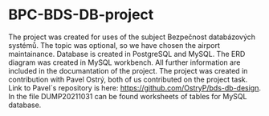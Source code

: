 # BPC-BDS-DB-project
The project was created for uses of the subject Bezpečnost databázových systémů. The topic was optional, so we have chosen the airport maintainance. Database is created in PostgreSQL and MySQL. The ERD diagram was created in MySQL workbench. All further information are included in the documantation of the project. The project was created in contribution with Pavel Ostrý, both of us contributed on the project task. Link to Pavel´s repository is here: https://github.com/OstryP/bds-db-design. 
In the file DUMP20211031 can be found worksheets of tables for MySQL database.
